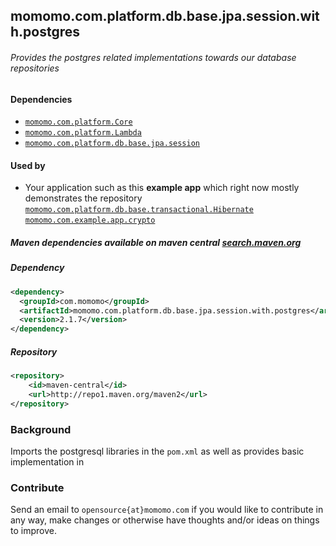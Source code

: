 <!---
-->

## momomo.com.platform.db.base.jpa.session.with.postgres

###### Provides the postgres related implementations towards our database repositories 

#### Dependencies 
* [`momomo.com.platform.Core`](https://github.com/momomo/momomo.com.platform.Core) 
* [`momomo.com.platform.Lambda`](https://github.com/momomo/momomo.com.platform.Lambda)
* [`momomo.com.platform.db.base.jpa.session`](https://github.com/momomo/momomo.com.platform.db.base.jpa.session)

#### Used by
   * Your application such as this **example app** which right now mostly demonstrates the repository [`momomo.com.platform.db.base.transactional.Hibernate`](https://github.com/momomo/momomo.com.platform.db.transactional.Hibernate)     
    [`momomo.com.example.app.crypto`](https://github.com/momomo/momomo.com.platform.db.transactional.Spring)

  
##### Maven dependencies available on maven central [search.maven.org](https://search.maven.org/search?q=com.momomo)
##### Dependency   
```xml
<dependency>
  <groupId>com.momomo</groupId>
  <artifactId>momomo.com.platform.db.base.jpa.session.with.postgres</artifactId>
  <version>2.1.7</version>
</dependency>                                                      
```                         
##### Repository
```xml
<repository>
    <id>maven-central</id>
    <url>http://repo1.maven.org/maven2</url>
</repository>
```                                                  

### Background

Imports the postgresql libraries in the `pom.xml` as well as provides basic implementation in  






### Contribute
Send an email to `opensource{at}momomo.com` if you would like to contribute in any way, make changes or otherwise have thoughts and/or ideas on things to improve.
